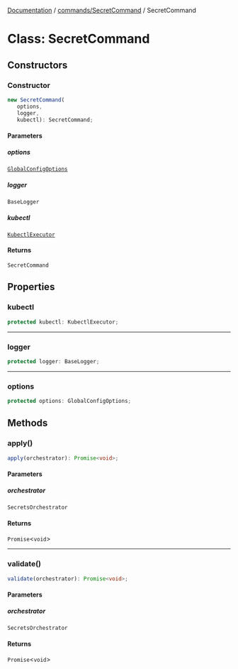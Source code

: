 [Documentation](../../../index.md) / [commands/SecretCommand](../index.md) / SecretCommand

# Class: SecretCommand

## Constructors

### Constructor

```ts
new SecretCommand(
   options, 
   logger, 
   kubectl): SecretCommand;
```

#### Parameters

##### options

[`GlobalConfigOptions`](../../../internal/types/interfaces/GlobalConfigOptions.md)

##### logger

`BaseLogger`

##### kubectl

[`KubectlExecutor`](../../../executor/kubectl-executor/classes/KubectlExecutor.md)

#### Returns

`SecretCommand`

## Properties

### kubectl

```ts
protected kubectl: KubectlExecutor;
```

***

### logger

```ts
protected logger: BaseLogger;
```

***

### options

```ts
protected options: GlobalConfigOptions;
```

## Methods

### apply()

```ts
apply(orchestrator): Promise<void>;
```

#### Parameters

##### orchestrator

`SecretsOrchestrator`

#### Returns

`Promise`\<`void`\>

***

### validate()

```ts
validate(orchestrator): Promise<void>;
```

#### Parameters

##### orchestrator

`SecretsOrchestrator`

#### Returns

`Promise`\<`void`\>
